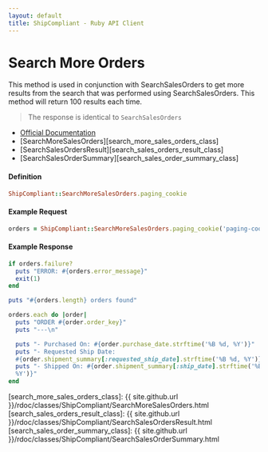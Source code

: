 ```yaml
---
layout: default
title: ShipCompliant - Ruby API Client
---
```


# Search More Orders

This method is used in conjunction with SearchSalesOrders to get more results
from the search that was performed using SearchSalesOrders. This method will
return 100 results each time.

> The response is identical to `SearchSalesOrders`

- [Official Documentation][official_docs]
- [SearchMoreSalesOrders][search_more_sales_orders_class]
- [SearchSalesOrdersResult][search_sales_orders_result_class]
- [SearchSalesOrderSummary][search_sales_order_summary_class]

<h4 class="definition-title">Definition</h4>

```ruby
ShipCompliant::SearchMoreSalesOrders.paging_cookie
```

<h4 class="definition-title">Example Request</h4>

```ruby
orders = ShipCompliant::SearchMoreSalesOrders.paging_cookie('paging-cookie')
```

<h4 class="definition-title">Example Response</h4>

```ruby
if orders.failure?
  puts "ERROR: #{orders.error_message}"
  exit(1)
end

puts "#{orders.length} orders found"

orders.each do |order|
  puts "ORDER #{order.order_key}"
  puts "---\n"

  puts "- Purchased On: #{order.purchase_date.strftime('%B %d, %Y')}"
  puts "- Requested Ship Date:
  #{order.shipment_summary[:requested_ship_date].strftime('%B %d, %Y')}"
  puts "- Shipped On: #{order.shipment_summary[:ship_date].strftime('%B %d,
  %Y')}"
end
```

[official_docs]: https://shipcompliant.desk.com/customer/portal/articles/1456028-api-searchmoresalesorders-?b_id=2759
[search_more_sales_orders_class]: {{ site.github.url }}/rdoc/classes/ShipCompliant/SearchMoreSalesOrders.html
[search_sales_orders_result_class]: {{ site.github.url }}/rdoc/classes/ShipCompliant/SearchSalesOrdersResult.html
[search_sales_order_summary_class]: {{ site.github.url }}/rdoc/classes/ShipCompliant/SearchSalesOrderSummary.html
